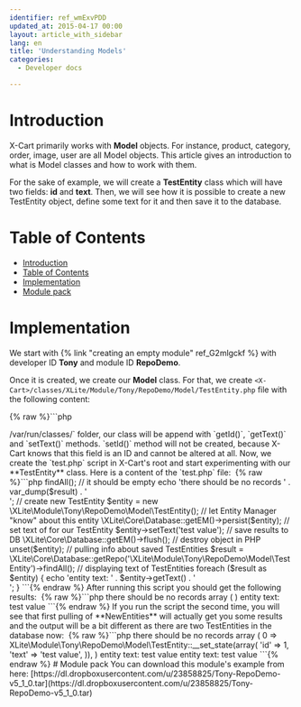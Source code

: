 ```yaml
---
identifier: ref_wmExvPDD
updated_at: 2015-04-17 00:00
layout: article_with_sidebar
lang: en
title: 'Understanding Models'
categories:
  - Developer docs

---
```



# Introduction

X-Cart primarily works with **Model** objects. For instance, product, category, order, image, user are all Model objects. This article gives an introduction to what is Model classes and how to work with them. 

For the sake of example, we will create a **TestEntity** class which will have two fields: **id** and **text**. Then, we will see how it is possible to create a new TestEntity object, define some text for it and then save it to the database.

# Table of Contents

*   [Introduction](#introduction)
*   [Table of Contents](#table-of-contents)
*   [Implementation](#implementation)
*   [Module pack](#module-pack)

# Implementation

We start with {% link "creating an empty module" ref_G2mlgckf %} with developer ID **Tony** and module ID **RepoDemo**.

Once it is created, we create our **Model** class. For that, we create `<X-Cart>/classes/XLite/Module/Tony/RepoDemo/Model/TestEntity.php` file with the following content: 

{% raw %}```php
<?php

namespace XLite\Module\Tony\RepoDemo\Model;

/**
 * @Entity
 * @Table (name="test_entities")
 */

class TestEntity extends \XLite\Model\AEntity
{
    /**
     * @Id
     * @GeneratedValue (strategy="AUTO")
     * @Column         (type="integer")
     */
    protected $id;

    /**
     * @Column (type="text")
     */
    protected $text;
}
```{% endraw %}

Let us have a closer look at what we are doing here:

1.  We start with defining {% link "namespace" ref_FAgFbEx9 %}: 

    {% raw %}```php
    namespace XLite\Module\Tony\RepoDemo\Model;
    ```{% endraw %}

2.  Then in [DocBlocks](http://www.phpdoc.org/docs/latest/guides/docblocks.html) comments we define that this class is a new entity: 

    {% raw %}```php
    @Entity
    ```{% endraw %}

    and it must be stored in the `xc_**test_entities**` table (assuming you have not changed table prefix in `<X-Cart/etc/config.php`): 

    {% raw %}```php
    @Table (name="test_entities")
    ```{% endraw %}

3.  Our class is the basic one that is why it extends `\XLite\Model\AEntity` class: 

    {% raw %}```php
    class TestEntity extends \XLite\Model\AEntity
    ```{% endraw %}

4.  Our **TestEntity** has two properties. First is `$id` that is unique identifier of TestEntity in the database: 

    {% raw %}```php
        /**
         * @Id
         * @GeneratedValue (strategy="AUTO")
         * @Column         (type="integer")
         */
    	protected $id; 
    ```{% endraw %}

    That is why we mark this property with `@Id` tag. We also specify that it has in an **integer** type and its value must be **automatically** **generated** upon creating a new object.

5.  The second property is `$text` that must have **TEXT** MySQL type: 

    {% raw %}```php
        /**
         * @Column (type="text")
         */
        protected $text;
    ```{% endraw %}

We are done with creating an entity class.

When we re-deploy the store X-Cart will create `xc_test_entities` table with needed columns itself, we do not have to worry about it. Also, as you may have noticed TestEntity's properties are declared as **protected**, so they are not visible outside of an object, however X-Cart will create **getter** and **setter** methods for them automatically. In `<X-Cart>/var/run/classes/` folder, our class will be append with `getId()`, `getText()` and `setText()` methods. `setId()` method will not be created, because X-Cart knows that this field is an ID and cannot be altered at all.

Now, we create the `test.php` script in X-Cart's root and start experimenting with our **TestEntity** class. Here is a content of the `test.php` file: 

{% raw %}```php
<?php

//X-Cart initializtion
require_once 'top.inc.php';

// pulling all TestEntity objects from database
$result = \XLite\Core\Database::getRepo('\XLite\Module\Tony\RepoDemo\Model\TestEntity')->findAll();

// it should be empty
echo 'there should be no records ' . var_dump($result) . '<br />';

// create new TestEntity
$entity = new \XLite\Module\Tony\RepoDemo\Model\TestEntity();

// let Entity Manager "know" about this entity
\XLite\Core\Database::getEM()->persist($entity);

// set text of for our TestEntity
$entity->setText('test value');

// save results to DB
\XLite\Core\Database::getEM()->flush();

// destroy object in PHP
unset($entity);

// pulling info about saved TestEntities
$result = \XLite\Core\Database::getRepo('\XLite\Module\Tony\RepoDemo\Model\TestEntity')->findAll();

// displaying text of TestEntities
foreach ($result as $entity) {
	echo 'entity text: ' . $entity->getText() . '<br />';
}
```{% endraw %}

After running this script you should get the following results: 

{% raw %}```php
there should be no records array ( )
entity text: test value
```{% endraw %}

If you run the script the second time, you will see that first pulling of **NewEntities** will actually get you some results and the output will be a bit different as there are two TestEntities in the database now: 

{% raw %}```php
there should be no records array ( 0 => XLite\Module\Tony\RepoDemo\Model\TestEntity::__set_state(array( 'id' => 1, 'text' => 'test value', )), )
entity text: test value
entity text: test value
```{% endraw %}

# Module pack

You can download this module's example from here: [https://dl.dropboxusercontent.com/u/23858825/Tony-RepoDemo-v5_1_0.tar](https://dl.dropboxusercontent.com/u/23858825/Tony-RepoDemo-v5_1_0.tar)